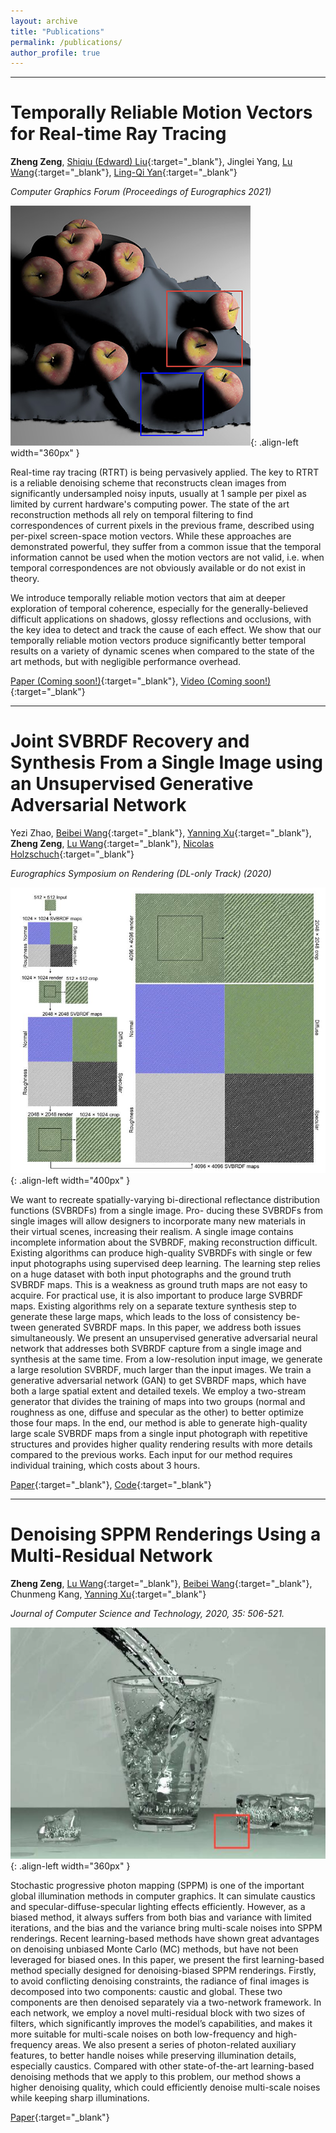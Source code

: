 ```yaml
---
layout: archive
title: "Publications"
permalink: /publications/
author_profile: true
---
```


<!-- {% if author.googlescholar %}
  You can also find my articles on <u><a href="{{author.googlescholar}}">my Google Scholar profile</a>.</u>
{% endif %}

{% include base_path %}

{% for post in site.publications reversed %}
  {% include archive-single-pub.html %}
{% endfor %} -->

---

# Temporally Reliable Motion Vectors for Real-time Ray Tracing

**Zheng Zeng**, [Shiqiu (Edward) Liu](http://behindthepixels.io/){:target="_blank"}, Jinglei Yang, [Lu Wang](http://vr.sdu.edu.cn/info/1010/1060.htm){:target="_blank"}, [Ling-Qi Yan](https://sites.cs.ucsb.edu/~lingqi/){:target="_blank"}

*Computer Graphics Forum (Proceedings of Eurographics 2021)*

![](/images/pub_img_trmv.jpg){: .align-left width="360px" }

Real-time ray tracing (RTRT) is being pervasively applied. The key to RTRT is a reliable denoising scheme that reconstructs clean images from significantly undersampled noisy inputs, usually at 1 sample per pixel as limited by current hardware's computing power. The state of the art reconstruction methods all rely on temporal filtering to find correspondences of current pixels in the previous frame, described using per-pixel screen-space motion vectors. While these approaches are demonstrated powerful, they suffer from a common issue that the temporal information cannot be used when the motion vectors are not valid, i.e. when temporal correspondences are not obviously available or do not exist in theory.

We introduce temporally reliable motion vectors that aim at deeper exploration of temporal coherence, especially for the generally-believed difficult applications on shadows, glossy reflections and occlusions, with the key idea to detect and track the cause of each effect. We show that our temporally reliable motion vectors produce significantly better temporal results on a variety of dynamic scenes when compared to the state of the art methods, but with negligible performance overhead.

[Paper (Coming soon!)](){:target="_blank"}, [Video (Coming soon!)](){:target="_blank"}

---

# Joint SVBRDF Recovery and Synthesis From a Single Image using an Unsupervised Generative Adversarial Network

Yezi Zhao, [Beibei Wang](https://wangningbei.github.io/){:target="_blank"}, [Yanning Xu](http://vr.sdu.edu.cn/info/1010/1062.htm){:target="_blank"}, **Zheng Zeng**, [Lu Wang](http://vr.sdu.edu.cn/info/1010/1060.htm){:target="_blank"}, [Nicolas Holzschuch](http://maverick.inria.fr/Membres/Nicolas.Holzschuch/){:target="_blank"}

*Eurographics Symposium on Rendering (DL-only Track) (2020)*

![](/images/pub_img_svbrdfgan.jpg){: .align-left width="400px" }

We want to recreate spatially-varying bi-directional reflectance distribution functions (SVBRDFs) from a single image. Pro- ducing these SVBRDFs from single images will allow designers to incorporate many new materials in their virtual scenes, increasing their realism. A single image contains incomplete information about the SVBRDF, making reconstruction difficult. Existing algorithms can produce high-quality SVBRDFs with single or few input photographs using supervised deep learning. The learning step relies on a huge dataset with both input photographs and the ground truth SVBRDF maps. This is a weakness as ground truth maps are not easy to acquire. For practical use, it is also important to produce large SVBRDF maps. Existing algorithms rely on a separate texture synthesis step to generate these large maps, which leads to the loss of consistency be- tween generated SVBRDF maps. In this paper, we address both issues simultaneously. We present an unsupervised generative adversarial neural network that addresses both SVBRDF capture from a single image and synthesis at the same time. From a low-resolution input image, we generate a large resolution SVBRDF, much larger than the input images. We train a generative adversarial network (GAN) to get SVBRDF maps, which have both a large spatial extent and detailed texels. We employ a two-stream generator that divides the training of maps into two groups (normal and roughness as one, diffuse and specular as the other) to better optimize those four maps. In the end, our method is able to generate high-quality large scale SVBRDF maps from a single input photograph with repetitive structures and provides higher quality rendering results with more details compared to the previous works. Each input for our method requires individual training, which costs about 3 hours.

[Paper](/files/egsr2020-svbrdf-gan.pdf){:target="_blank"}, [Code](https://github.com/mengshu1996/SVBRDF-GAN){:target="_blank"}

---

# Denoising SPPM Renderings Using a Multi-Residual Network

**Zheng Zeng**, [Lu Wang](http://vr.sdu.edu.cn/info/1010/1060.htm){:target="_blank"}, [Beibei Wang](https://wangningbei.github.io/){:target="_blank"}, Chunmeng Kang, [Yanning Xu](http://vr.sdu.edu.cn/info/1010/1062.htm){:target="_blank"}

*Journal of Computer Science and Technology, 2020, 35: 506-521.*

![](/images/pub_img_sppmdenoiser.jpg){: .align-left width="360px" }

Stochastic progressive photon mapping (SPPM) is one of the important global illumination methods in computer graphics. It can simulate caustics and specular-diffuse-specular lighting effects efficiently. However, as a biased method, it always suffers from both bias and variance with limited iterations, and the bias and the variance bring multi-scale noises into SPPM renderings. Recent learning-based methods have shown great advantages on denoising unbiased Monte Carlo (MC) methods, but have not been leveraged for biased ones. In this paper, we present the first learning-based method specially designed for denoising-biased SPPM renderings. Firstly, to avoid conflicting denoising constraints, the radiance of final images is decomposed into two components: caustic and global. These two components are then denoised separately via a two-network framework. In each network, we employ a novel multi-residual block with two sizes of filters, which significantly improves the model’s capabilities, and makes it more suitable for multi-scale noises on both low-frequency and high-frequency areas. We also present a series of photon-related auxiliary features, to better handle noises while preserving illumination details, especially caustics. Compared with other state-of-the-art learning-based denoising methods that we apply to this problem, our method shows a higher denoising quality, which could efficiently denoise multi-scale noises while keeping sharp illuminations.

[Paper](/files/jcst2020-sppm-denoiser.pdf){:target="_blank"}